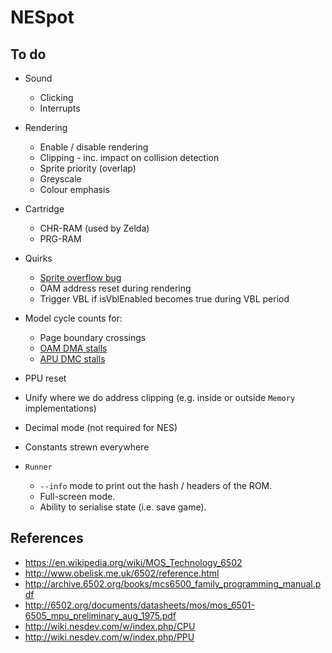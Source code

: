# NESpot

## To do

- Sound
  - Clicking
  - Interrupts

- Rendering

  - Enable / disable rendering
  - Clipping - inc. impact on collision detection
  - Sprite priority (overlap)
  - Greyscale
  - Colour emphasis

- Cartridge
  - CHR-RAM (used by Zelda)
  - PRG-RAM

- Quirks

  - [Sprite overflow bug](http://wiki.nesdev.com/w/index.php/PPU_sprite_evaluation#Sprite_overflow_bug)
  - OAM address reset during rendering
  - Trigger VBL if isVblEnabled becomes true during VBL period

- Model cycle counts for:

  - Page boundary crossings 
  - [OAM DMA stalls](http://wiki.nesdev.com/w/index.php/PPU_OAM#DMA)
  - [APU DMC stalls](http://wiki.nesdev.com/w/index.php/APU_DMC#Memory_reader)
  
- PPU reset
  
- Unify where we do address clipping (e.g. inside or outside `Memory` implementations)
  
- Decimal mode (not required for NES)

- Constants strewn everywhere

- `Runner`

  - `--info` mode to print out the hash / headers of the ROM.
  - Full-screen mode.
  - Ability to serialise state (i.e. save game).


## References

- https://en.wikipedia.org/wiki/MOS_Technology_6502
- http://www.obelisk.me.uk/6502/reference.html
- http://archive.6502.org/books/mcs6500_family_programming_manual.pdf
- http://6502.org/documents/datasheets/mos/mos_6501-6505_mpu_preliminary_aug_1975.pdf
- http://wiki.nesdev.com/w/index.php/CPU 
- http://wiki.nesdev.com/w/index.php/PPU
